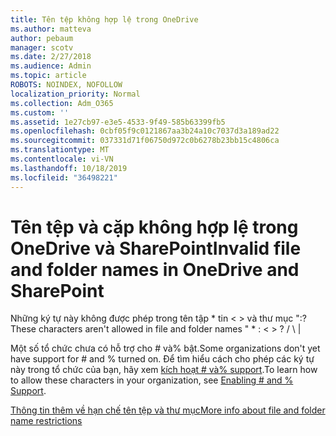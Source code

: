 ```yaml
---
title: Tên tệp không hợp lệ trong OneDrive
ms.author: matteva
author: pebaum
manager: scotv
ms.date: 2/27/2018
ms.audience: Admin
ms.topic: article
ROBOTS: NOINDEX, NOFOLLOW
localization_priority: Normal
ms.collection: Adm_O365
ms.custom: ''
ms.assetid: 1e27cb97-e3e5-4533-9f49-585b63399fb5
ms.openlocfilehash: 0cbf05f9c0121867aa3b24a10c7037d3a189ad22
ms.sourcegitcommit: 037331d71f06750d972c0b6278b23bb15c4806ca
ms.translationtype: MT
ms.contentlocale: vi-VN
ms.lasthandoff: 10/18/2019
ms.locfileid: "36498221"
---
```

# <a name="invalid-file-and-folder-names-in-onedrive-and-sharepoint"></a><span data-ttu-id="5484d-102">Tên tệp và cặp không hợp lệ trong OneDrive và SharePoint</span><span class="sxs-lookup"><span data-stu-id="5484d-102">Invalid file and folder names in OneDrive and SharePoint</span></span>

<span data-ttu-id="5484d-103">Những ký tự này không được phép trong tên tập \* tin \< \> và thư mục ":?</span><span class="sxs-lookup"><span data-stu-id="5484d-103">These characters aren't allowed in file and folder names " \* : \< \> ?</span></span> <span data-ttu-id="5484d-104">/ \ |</span><span class="sxs-lookup"><span data-stu-id="5484d-104"></span></span> 
  
<span data-ttu-id="5484d-105">Một số tổ chức chưa có hỗ trợ cho # và% bật.</span><span class="sxs-lookup"><span data-stu-id="5484d-105">Some organizations don't yet have support for # and % turned on.</span></span> <span data-ttu-id="5484d-106">Để tìm hiểu cách cho phép các ký tự này trong tổ chức của bạn, hãy xem [kích hoạt # và% support](https://go.microsoft.com/fwlink/?linkid=862611).</span><span class="sxs-lookup"><span data-stu-id="5484d-106">To learn how to allow these characters in your organization, see [Enabling # and % Support](https://go.microsoft.com/fwlink/?linkid=862611).</span></span> 
  
[<span data-ttu-id="5484d-107">Thông tin thêm về hạn chế tên tệp và thư mục</span><span class="sxs-lookup"><span data-stu-id="5484d-107">More info about file and folder name restrictions</span></span>](https://go.microsoft.com/fwlink/?linkid=866430)
  


